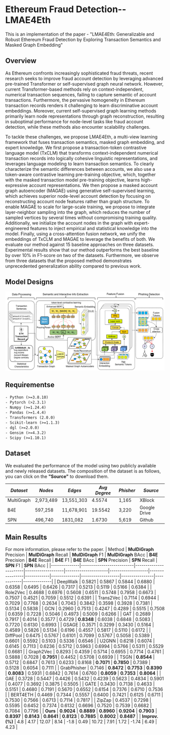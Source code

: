 # Ethereum Fraud Detection--LMAE4Eth
This is an implementation of the paper - "LMAE4Eth: Generalizable and Robust Ethereum Fraud Detection by Exploring Transaction Semantics and Masked Graph Embedding"
## Overview
As Ethereum confronts increasingly sophisticated fraud threats, recent research seeks to improve fraud account detection by leveraging advanced pre-trained Transformer or self-supervised graph neural network. However, current Transformer-based methods rely on context-independent, numerical transaction sequences, failing to capture semantic of account transactions. Furthermore, the pervasive homogeneity in Ethereum transaction records renders it challenging to learn discriminative account embeddings. Moreover, current self-supervised graph learning methods primarily learn node representations through graph reconstruction, resulting in suboptimal performance for node-level tasks like fraud account detection, while these methods also encounter scalability challenges.

To tackle these challenges, we propose LMAE4Eth, a multi-view learning framework that fuses transaction semantics, masked graph embedding, and expert knowledge. We first propose a transaction-token contrastive language model (TxCLM) that transforms context-independent numerical transaction records into logically cohesive linguistic representations, and leverages language modeling to learn transaction semantics. To clearly characterize the semantic differences between accounts, we also use a token-aware contrastive learning pre-training objective, which, together with the masked transaction model pre-training objective, learns high-expressive account representations. We then propose a masked account graph autoencoder (MAGAE) using generative self-supervised learning, which achieves superior node-level account detection by focusing on reconstructing account node features rather than graph structure. To enable MAGAE to scale for large-scale training, we propose to integrate layer-neighbor sampling into the graph, which reduces the number of sampled vertices by several times without compromising training quality. Additionally, we initialize the account nodes in the graph with expert-engineered features to inject empirical and statistical knowledge into the model. Finally, using a cross-attention fusion network, we unify the embeddings of TxCLM and MAGAE to leverage the benefits of both. We evaluate our method against 15 baseline approaches on three datasets. Experimental results show that our method outperforms the best baseline by over 10% in F1-score on two of the datasets. Furthermore, we observe from three datasets that the proposed method demonstrates unprecedented generalization ability compared to previous work. 
## Model Designs
![image](framework.png)


## Requirementse

```
- Python (>=3.8.10)
- Pytorch (>2.3.1)
- Numpy (>=1.24.4)
- Pandas (>=1.4.4)
- Transformers (2.0.0)
- Scikit-learn (>=1.1.3)
- dgl (>=2.0.0)
- Gensim (>=4.3.2)
- Scipy (>=1.10.1)
```

## Dataset

We evaluated the performance of the model using two publicly available and newly released datasets. The composition of the dataset is as follows, you can click on the **"Source"** to download them.

| *Dataset*        | *Nodes*      | *Edges*       | *Avg Degree*   |*Phisher* | *Source*  |
| ---------------- | ------------- | -------------- | -------------- |------- |---------- |
| MultiGraph       |  2,973,489    |  13,551,303    |  4.5574        | 1,165  |  XBlock     |
| B4E              |  597,258      |  11,678,901    |  19.5542       | 3,220  |  Google Drive   |
| SPN  |  496,740      |  1831,082      |  1.6730        | 5,619  |    Github       |


## Main Results

For more information, please refer to the paper.
| Method       | **MulDiGraph** Precision | **MulDiGraph** Recall | **MulDiGraph** F1 | **MulDiGraph** BAcc | **B4E** Precision | **B4E** Recall | **B4E** F1 | **B4E** BAcc | **SPN** Precision | **SPN** Recall | **SPN** F1 | **SPN** BAcc |
|--------------|--------------------------|-----------------------|-------------------|---------------------|-------------------|----------------|------------|--------------|-------------------|----------------|------------|--------------|
| DeepWalk     | 0.5821                   | 0.5867                | 0.5844            | 0.6880              | 0.6358            | 0.6495         | 0.6426     | 0.7317       | 0.5213            | 0.5119         | 0.5166     | 0.6384       |
| Role2Vec     | 0.4688                   | 0.6976                | 0.5608            | 0.6511              | 0.5748            | 0.7958         | 0.6673     | 0.7507       | 0.4521            | 0.7059         | 0.5512     | 0.6391       |
| Trans2Vec    | 0.7114                   | 0.6944                | 0.7029            | 0.7768              | 0.2634            | 0.7043         | 0.3842     | 0.3598       | 0.3928            | 0.7381         | 0.5134     | 0.5838       |
| GCN          | 0.2960                   | 0.7513                | 0.4247            | 0.4289              | 0.5515            | 0.7508         | 0.6359     | 0.7228       | 0.5046            | 0.4973         | 0.5009     | 0.6266       |
| GAT          | 0.2689                   | 0.7917                | 0.4014            | 0.3577              | 0.4729            | **0.8348**     | 0.6038     | 0.6848       | 0.5083            | 0.7720         | 0.6130     | 0.6993       |
| GSAGE        | 0.3571                   | 0.3299                | 0.3430            | 0.5164              | 0.4589            | 0.5826         | 0.5134     | 0.6196       | 0.4557            | 0.5817         | 0.5110     | 0.6172       |
| DiffPool     | 0.6475                   | 0.5767                | 0.6101            | 0.7099              | 0.5767            | 0.5058         | 0.5389     | 0.6601       | 0.5592            | 0.5103         | 0.5336     | 0.6546       |
| U2GNN        | 0.6218                   | 0.6074                | 0.6145            | 0.7113              | 0.6236            | 0.5712         | 0.5963     | 0.6994       | 0.5766            | 0.5311         | 0.5529     | 0.6681       |
| Graph2Vec    | 0.8293                   | 0.4359                | 0.5714            | 0.6955              | 0.7714            | 0.4761         | 0.5888     | 0.7028       | **0.7951**        | 0.4452         | 0.5708     | 0.6939       |
| TSGN         | **0.8544**               | 0.5712                | 0.6847            | 0.7613              | 0.6233            | 0.8168         | **0.7071**  | **0.7850**   | 0.7389            | 0.5128         | 0.6054     | 0.7111       |
| GrabPhisher  | 0.7146                   | **0.8472**            | **0.7753**        | **0.8390**          | **0.8083**        | 0.5931         | 0.6842     | 0.7614       | 0.6760            | **0.8059**     | **0.7353** | **0.8064**   |
| GAE          | 0.3728                   | 0.5447                | 0.4426            | 0.5432              | 0.4239            | 0.5623         | 0.4834     | 0.5901       | 0.4077            | 0.3692         | 0.3875     | 0.5505       |
| GATE         | 0.3430                   | 0.7138                | 0.4633            | 0.5151              | 0.4680            | 0.7191         | 0.5670     | 0.6552       | 0.6154            | 0.7376         | 0.6710     | 0.7536       |
| BERT4ETH     | 0.4469                   | 0.7344                | 0.5557            | 0.6400              | 0.7421            | 0.6125         | 0.6711     | 0.7530       | 0.7566            | 0.6713         | 0.7114     | 0.7817       |
| ZipZap       | 0.4537                   | 0.7298                | 0.5595            | 0.6452              | 0.7374            | 0.6132         | 0.6696     | 0.7520       | 0.7539            | 0.6682         | 0.7084     | 0.7796       |
| **Ours**     | **0.9024**               | **0.8889**            | **0.8960**        | **0.9204**          | **0.7903**        | **0.8397**     | **0.8143**  | **0.8641**   | **0.8123**        | **0.7885**     | **0.8002** | **0.8487**   |
| **Improv. (%)** | 4.8                    | 4.17                  | 12.07             | 8.14                | -1.8              | 0.49           | 10.72      | 7.91         | 1.72              | -1.74          | 6.49       | 4.23         |

